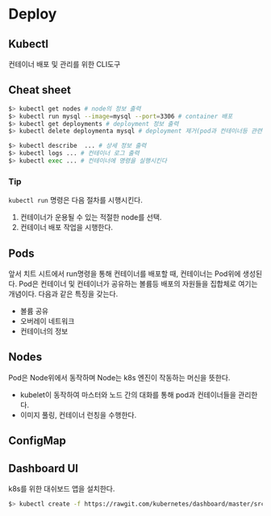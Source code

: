 # Deploy

## Kubectl
  컨테이너 배포 및 관리를 위한 CLI도구
## Cheat sheet
```bash
$> kubectl get nodes # node의 정보 출력
$> kubectl run mysql --image=mysql --port=3306 # container 배포
$> kubectl get deployments # deployment 정보 출력
$> kubectl delete deploymenta mysql # deployment 제거(pod과 컨테이너등 관련된 것을 제거)

$> kubectl describe  ... # 상세 정보 출력
$> kubectl logs ... # 컨테이너 로그 출력
$> kubectl exec ... # 컨테이너에 명령을 실행시킨다
```
### Tip
`kubectl run` 명령은 다음 절차를 시행시킨다. 
1. 컨테이너가 운용될 수 있는 적절한 node를 선택.
2. 컨테이너 배포 작업을 시행한다.

## Pods
앞서 치트 시트에서 run명령을 통해 컨테이너를 배포할 때,
컨테이너는 Pod위에 생성된다.
Pod은 컨테이너 및 컨테이너가 공유하는 볼륨등 배포의 자원들을 
집합체로 여기는 개념이다. 다음과 같은 특징을 갖는다.

* 볼륨 공유
* 오버레이 네트워크
* 컨테이너의 정보

## Nodes
Pod은 Node위에서 동작하며 Node는 k8s 엔진이 작동하는 머신을 뜻한다.

* kubelet이 동작하여 마스터와 노드 간의 대화를 통해 pod과 컨테이너들을 관리한다.
* 이미지 풀링, 컨테이너 런칭을 수행한다.

## ConfigMap


## Dashboard UI
k8s를 위한 대쉬보드 앱을 설치한다.
```bash
$> kubectl create -f https://rawgit.com/kubernetes/dashboard/master/src/deploy/kubernetes-dashboard.yaml 
```
